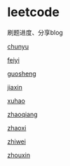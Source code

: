# leetcode
刷题进度、分享blog

[chunyu](https://leetcode.com/stefanielovesun/)

[feiyi]()

[guosheng]()

[jiaxin]()

[xuhao]()

[zhaoqiang]()

[zhaoxi]()

[zhiwei]()

[zhouxin]()

